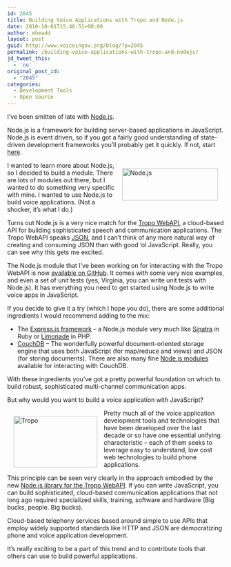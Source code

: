 ```yaml
---
id: 2045
title: Building Voice Applications with Tropo and Node.js
date: 2010-10-01T15:46:51+00:00
author: mheadd
layout: post
guid: http://www.voiceingov.org/blog/?p=2045
permalink: /building-voice-applications-with-tropo-and-nodejs/
jd_tweet_this:
  - 'no'
original_post_id:
  - "2045"
categories:
  - Development Tools
  - Open Source
---
```

I&#8217;ve been smitten of late with [Node.js](http://nodejs.org/).

Node.js is a framework for building server-based applications in JavaScript. Node.js is event driven, so if you got a fairly good understanding of state-driven development frameworks you&#8217;ll probably get it quickly. If not, start [here](http://debuggable.com/posts/understanding-node-js:4bd98440-45e4-4a9a-8ef7-0f7ecbdd56cb).
  
<img src="http://localhost:8000/wp-content/uploads/2010/10/nodejs_.jpg" alt="Node.js" title="Node.js" width="222" height="75" style="float:right;margin:15px;" />
  
I wanted to learn more about Node.js, so I decided to build a module. There are lots of modules out there, but I wanted to do something very specific with mine. I wanted to use Node.js to build voice applications. (Not a shocker, it&#8217;s what I do.)

Turns out Node.js is a very nice match for the [Tropo WebAPI](https://www.tropo.com/docs/webapi/), a cloud-based API for building sophisticated speech and communication applications. The Tropo WebAPI speaks [JSON](http://json.org/), and I can&#8217;t think of any more natural way of creating and consuming JSON than with good &#8216;ol JavaScript. Really, you can see why this gets me excited.

The Node.js module that I&#8217;ve been working on for interacting with the Tropo WebAPI is now [available on GitHub](http://github.com/tropo/tropo-webapi-node). It comes with some very nice examples, and even a set of unit tests (yes, Virginia, you can write unit tests with Node.js). It has everything you need to get started using Node.js to write voice apps in JavaScript.

If you decide to give it a try (which I hope you do), there are some additional ingredients I would recommend adding to the mix:

  * The [Express.js framework](http://expressjs.com/) &#8211; a Node.js module very much like [Sinatra](http://www.sinatrarb.com/) in Ruby or [Limonade](http://www.limonade-php.net/) in PHP.
  * [CouchDB](http://couchdb.apache.org/) &#8211; The wonderfully powerful document-oriented storage engine that uses both JavaScript (for map/reduce and views) and JSON (for storing documents). There are also many fine [Node.js modules](http://github.com/ry/node/wiki/modules) available for interacting with CouchDB.

With these ingredients you&#8217;ve got a pretty powerful foundation on which to build robust, sophisticated multi-channel communication apps.

But why would you want to build a voice application with JavaScript?
  
<img src="http://localhost:8000/wp-content/uploads/2010/03/tropo.jpg" alt="Tropo" title="Tropo" width="194" height="119" style="float:left;margin:15px;" />
  
Pretty much all of the voice application development tools and technologies that have been developed over the last decade or so have one essential unifying characteristic &#8211; each of them seeks to leverage easy to understand, low cost web technologies to build phone applications.

This principle can be seen very clearly in the approach embodied by the new [Node.js library for the Tropo WebAPI](http://github.com/tropo/tropo-webapi-node). If you can write JavaScript, you can build sophisticated, cloud-based communication applications that not long ago required specialized skills, training, software and hardware (Big bucks, people. Big bucks).

Cloud-based telephony services based around simple to use APIs that employ widely supported standards like HTTP and JSON are democratizing phone and voice application development.

It&#8217;s really exciting to be a part of this trend and to contribute tools that others can use to build powerful applications.